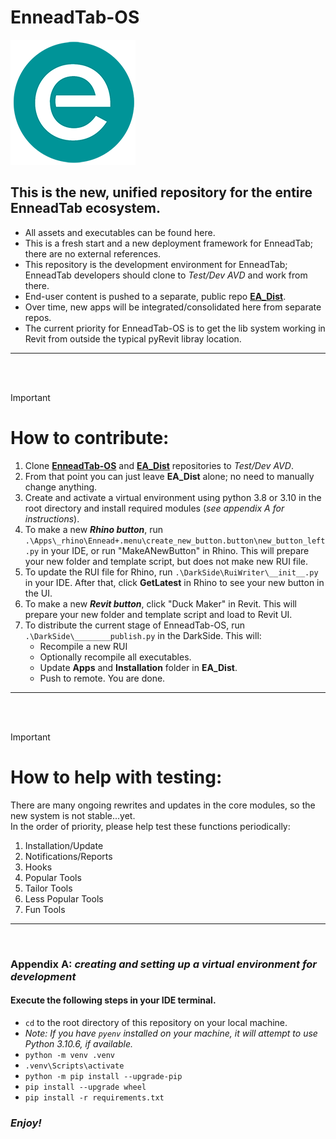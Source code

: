 # EnneadTab-OS

![alt text](Apps\\lib\\EnneadTab\\images\\logo_ennead-e_200x200.png)

## This is the new, unified repository for the entire EnneadTab ecosystem.
- All assets and executables can be found here.
- This is a fresh start and a new deployment framework for EnneadTab; there are no external references.
- This repository is the development environment for EnneadTab; EnneadTab developers should clone to _Test/Dev AVD_ and work from there.
- End-user content is pushed to a separate, public repo [__EA_Dist__](https://github.com/zsenarchitect/EA_Dist).
- Over time, new apps will be integrated/consolidated here from separate repos.
- The current priority for EnneadTab-OS is to get the lib system working in Revit from outside the typical pyRevit libray location.
---
<br> 
<br>


> [!IMPORTANT]
> # How to contribute: 
> 1. Clone [__EnneadTab-OS__](https://github.com/zsenarchitect/EnneadTab-OS) and [__EA_Dist__](https://github.com/zsenarchitect/EA_Dist) repositories to _Test/Dev AVD_. 
> 2. From that point you can just leave __EA_Dist__ alone; no need to manually change anything.
> 3. Create and activate a virtual environment using python 3.8 or 3.10 in the root directory and install required modules (_see appendix A for instructions_). 
> 4. To make a new ___Rhino button___, run `.\Apps\_rhino\Ennead+.menu\create_new_button.button\new_button_left.py` in your IDE, or run "MakeANewButton" in Rhino. This will prepare your new folder and template script, but does not make new RUI file. 
> 5. To update the RUI file for Rhino, run `.\DarkSide\RuiWriter\__init__.py` in your IDE. After that, click __GetLatest__ in Rhino to see your new button in the UI.
> 4. To make a new ___Revit button___, click "Duck Maker" in Revit. This will prepare your new folder and template script and load to Revit UI.
> 5. To distribute the current stage of EnneadTab-OS, run `.\DarkSide\________publish.py` in the DarkSide. This will: 
>       - Recompile a new RUI
>       - Optionally recompile all executables.
>       - Update __Apps__ and __Installation__ folder in __EA_Dist__.
>       - Push to remote. You are done.
---
<br> 
<br>

> [!IMPORTANT]
> # How to help with testing:
> There are many ongoing rewrites and updates in the core modules, so the new system is not stable...yet.
> <br>In the order of priority, please help test these functions periodically:
> 1. Installation/Update
> 2. Notifications/Reports
> 3. Hooks 
> 4. Popular Tools 
> 5. Tailor Tools 
> 6. Less Popular Tools 
> 7. Fun Tools
---
<br> 

### __Appendix A:__ _creating and setting up a virtual environment for development_
#### Execute the following steps in your IDE terminal.
- `cd` to the root directory of this repository on your local machine.
- _Note: If you have `pyenv` installed on your machine, it will attempt to use Python 3.10.6, if available._
- `python -m venv .venv`
- `.venv\Scripts\activate`
- `python -m pip install --upgrade-pip`
- `pip install --upgrade wheel`
- `pip install -r requirements.txt`

### _Enjoy!_

